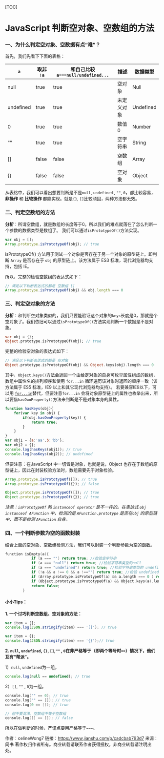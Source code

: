 [TOC]



# JavaScript 判断空对象、空数组的方法

### 一、为什么判定空对象、空数据有点“难”？

首先，我们先看下下面的表格：

| `a`       | 取非 `!a` | 和自己比较 `a===null/undefined...` | 描述       | 数据类型  |
| --------- | --------- | ---------------------------------- | ---------- | --------- |
| null      | true      | true                               | 空对象     | Null      |
| undefined | true      | true                               | 未定义对象 | Undefined |
| 0         | true      | true                               | 数值0      | Number    |
| ""        | true      | true                               | 空字符串   | String    |
| []        | false     | false                              | 空数组     | Array     |
| {}        | false     | false                              | 空对象     | Object    |

从表格中，我们可以看出想要判断是不是`null`,   `undefined` , `""`, `0`，都比较容易， **非操作** 和 **比较操作** 都能实现。就是`{}`, `[]`比较顽固，两种方法都无效。

### 二、判定空数组的方法

**分析**：所谓空数组，就是数组的长度等于0。所以我们的难点就落在了怎么判断一个参数的数据类型是数组了。
 我们可以通过`isPrototypeOf()`方法实现。

```jsx
var obj = [];
Array.prototype.isPrototypeOf(obj); // true
```

isPrototypeOf() 方法用于测试一个对象是否存在于另一个对象的原型链上。即判断 `Array` 是否存在于 `obj` 的原型链上。该方法属于 ES3 标准，现代浏览器均支持，包括 IE。

所以，完整的检验空数组的表达式如下：

```jsx
// 满足以下判断表达式的都是 空数组 []
Array.prototype.isPrototypeOf(obj) && obj.length === 0
```

### 三、判定空对象的方法

**分析**：和判断空对象类似的，我们只要能验证这个对象的`keys`长度是0，那就是个空对象了。我们依旧可以通过`isPrototypeOf()`方法实现判断一个数据是不是对象。

```dart
var obj = {};
Object.prototype.isPrototypeOf(obj); // true
```

完整的检验空对象的表达式如下：



```dart
// 满足以下判断表达式的都是 空对象
Object.prototype.isPrototypeOf(obj) && Object.keys(obj).length === 0
```

其中，`Object.keys()`方法会返回一个由给定对象的自身可枚举属性组成的数组，数组中属性名的排列顺序和使用 `for...in` 循环遍历该对象时返回的顺序一致（该方法属于 ES5 标准，IE9 以上和其它现代浏览器均支持）。
 若要兼容IE9以下，可以用 [`for...in`](https://links.jianshu.com/go?to=https%3A%2F%2Fdeveloper.mozilla.org%2Fzh-CN%2Fdocs%2FWeb%2FJavaScript%2FReference%2FStatements%2Ffor...in)替代，但要注意`for...in` 会将对象原型链上的属性也枚举出来，所以要借`hasOwnProperty()`方法来判断是不是对象本身的属性。



```jsx
function hasKeys(obj){
    for(var key in obj) {
        if(obj.hasOwnProperty(key)) {
            return true;
        }
    }
}
var obj1 = {a:'aa',b:'bb'};
var obj2 = {};
console.log(hasKeys(obj1)); // true
console.log(hasKeys(obj2)); // undefined
```

但要注意：在JavaScript 中一切皆是对象，也就是说，Object 也存在于数组的原型链上，因此在封装校验方法时，数组需要先于对象检验。



```jsx
Array.prototype.isPrototypeOf([]); // true
Array.prototype.isPrototypeOf({}); // false

Object.prototype.isPrototypeOf([]); // true
Object.prototype.isPrototypeOf({}); // true
```

*注意：`isPrototypeOf` 和 `instanceof operator` 是不一样的。在表达式 `obj instanceof AFunction` 中，检测的是 `AFunction.prototype` 是否在`obj` 的原型链中，而不是检测 `AFunction` 自身。*

### 四、一个判断参数为空的函数封装

结合上面的空对象、空数组检测方法，我们可以封装一个判断参数为空的函数。



```kotlin
function isEmpty(a){
            if (a === "") return true; //检验空字符串
            if (a === "null") return true; //检验字符串类型的null
            if (a === "undefined") return true; //检验字符串类型的 undefined
            if (!a && a !== 0 && a !=="") return true; //检验 undefined 和 null           
            if (Array.prototype.isPrototypeOf(a) && a.length === 0 ) return true; //检验空数组
            if (Object.prototype.isPrototypeOf(a) && Object.keys(a).length === 0 ) return true;  //检验空对象
            return false;
        }
```

#### 小小Tips：

**1. 一个讨巧判断空数组、空对象的方法：**



```jsx
var item = [];
console.log(JSON.stringify(item) === '[]'); // true
```



```jsx
var item = {};
console.log(JSON.stringify(item) === '{}');// true
```

**2. `null`,   `undefined`, `{}`, `[]`,`""` , `0`在非严格等于（即两个等号时`==`）情况下，他们互有“帮派”。**

1）`null`,   `undefined`为一组。



```jsx
console.log(null == undefined); // true
```

2）`[]`, `""` , `0`为一组。



```cpp
console.log("" == 0); // true
console.log("" == []); // true
console.log(0 == []); // true

// 但不要混淆，空数组不等于空数组
console.log([] == []); // false
```

所以在做判断的时候，严谨点要用严格等于`===`。



作者：celineWong7
链接：https://www.jianshu.com/p/cadcbab793d7
来源：简书
著作权归作者所有。商业转载请联系作者获得授权，非商业转载请注明出处。